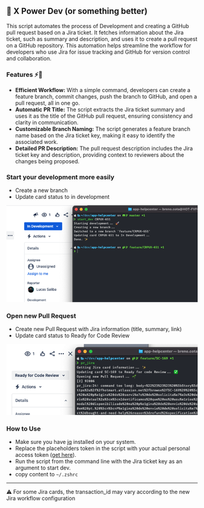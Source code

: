 ## 🚀 X Power Dev (or something better)

This script automates the process of Development and creating a GitHub pull request based on a Jira ticket. It fetches information about the Jira ticket, such as summary and description, and uses it to create a pull request on a GitHub repository. This automation helps streamline the workflow for developers who use Jira for issue tracking and GitHub for version control and collaboration.

### Features ⚡️🤖
- **Efficient Workflow:** With a simple command, developers can create a feature branch, commit changes, push the branch to GitHub, and open a pull request, all in one go.
- **Automatic PR Title:** The script extracts the Jira ticket summary and uses it as the title of the GitHub pull request, ensuring consistency and clarity in communication.
- **Customizable Branch Naming:** The script generates a feature branch name based on the Jira ticket key, making it easy to identify the associated work.
- **Detailed PR Description:** The pull request description includes the Jira ticket key and description, providing context to reviewers about the changes being proposed.

### Start your development more easily 

- Create a new branch
- Update card status to in development

![alt text](image.png)

### Open new Pull Request
- Create new Pull Request with Jira information (title, summary, link) 
- Update card status to Ready for Code Review

![alt text](image-2.png)


### How to Use
- Make sure you have [jq](https://jqlang.github.io/jq/) installed on your system.
- Replace the placeholders token in the script with your actual personal access token ([get here](https://id.atlassian.com/manage-profile/security/api-tokens)).
- Run the script from the command line with the Jira ticket key as an argument to start dev.
- copy content to ```~/.zshrc```


<hr />

⚠️ For some Jira cards, the transaction_id may vary according to the new Jira workflow configuration

